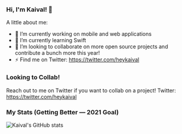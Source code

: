 ### Hi, I'm Kaival! 👋

A little about me:

- 👋 I’m currently working on mobile and web applications
- 🌱 I’m currently learning Swift
- 👯 I’m looking to collaborate on more open source projects and contribute a bunch more this year!
- ⚡ Find me on Twitter: https://twitter.com/heykaival

### Looking to Collab!
Reach out to me on Twitter if you want to collab on a project!
Twitter: https://twitter.com/heykaival

### My Stats (Getting Better — 2021 Goal)
![Kaival's GitHub stats](https://github-readme-stats.vercel.app/api?username=KaivalSShah&count_private=true)

